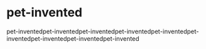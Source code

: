 # pet-invented
pet-inventedpet-inventedpet-inventedpet-inventedpet-inventedpet-inventedpet-inventedpet-inventedpet-invented
